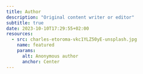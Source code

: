 ```yaml
---
title: Author
description: "Original content writer or editor"
subtitle: true
date: 2023-10-10T17:29:55+02:00
resources:
  - src: charles-etoroma-vkc1YLZ50yE-unsplash.jpg
    name: featured
    params:
      alt: Anonymous author
      anchor: Center
---
```

